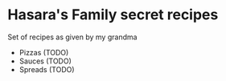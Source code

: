 # Hasara's Family secret recipes

Set of recipes as given by  my grandma

- Pizzas (TODO)
- Sauces (TODO)
- Spreads (TODO)